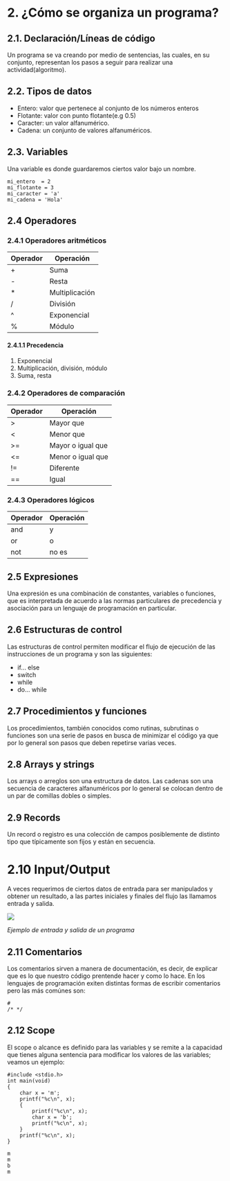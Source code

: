 # 2. ¿Cómo se organiza un programa?

## 2.1. Declaración/Líneas de código
Un programa se va creando por medio de sentencias, las cuales, en su conjunto,
representan los pasos a seguir para realizar una actividad(algoritmo).

## 2.2. Tipos de datos


* Entero: valor que pertenece al conjunto de los números enteros
* Flotante: valor con punto flotante(e.g 0.5)
* Caracter: un valor alfanumérico.
* Cadena: un conjunto de valores alfanuméricos.

## 2.3. Variables

Una variable es donde guardaremos ciertos valor bajo un nombre.

```
mi_entero  = 2
mi_flotante = 3
mi_caracter = 'a'
mi_cadena = 'Hola'
```

## 2.4  Operadores

### 2.4.1 Operadores aritméticos

| Operador | Operación|
| --- | --- |
| + | Suma |
| - | Resta |
| * | Multiplicación |
| / | División |
| ^ | Exponencial |
| % | Módulo |

#### 2.4.1.1 Precedencia

1. Exponencial
2. Multiplicación, división, módulo
3. Suma, resta

### 2.4.2 Operadores de comparación

| Operador | Operación |
| --- | --- |
| > | Mayor que |
| < | Menor que |
| >= | Mayor o igual que |
| <= | Menor o igual que |
| != | Diferente |
| == | Igual |

### 2.4.3 Operadores lógicos

| Operador | Operación |
| --- | --- |
| and | y |
| or | o |
|not | no es |

## 2.5 Expresiones

Una expresión es una combinación de constantes, variables o funciones, que es
interpretada de acuerdo a las normas particulares de precedencia y asociación
para un lenguaje de programación en particular.

## 2.6 Estructuras de control

Las estructuras de control permiten modificar el flujo de ejecución de las
instrucciones de un programa y son las siguientes:

- if... else
- switch
- while
- do... while

## 2.7 Procedimientos y funciones

Los procedimientos, también conocidos como rutinas, subrutinas o funciones son
una serie de pasos en busca de minimizar el código ya que por lo general son pasos que
deben repetirse varias veces.

## 2.8 Arrays y strings

Los arrays o arreglos son una estructura de datos. Las cadenas son una secuencia
de caracteres alfanuméricos por lo general se colocan dentro de un par de
comillas dobles o simples.

## 2.9 Records

Un record o registro es una colección de campos posiblemente de distinto tipo
que típicamente son fijos y están en secuencia.

# 2.10 Input/Output

A veces requerimos de ciertos datos de entrada para ser manipulados y obtener
un resultado, a las partes iniciales y finales del flujo las llamamos entrada y
salida.

![](https://www.dwheeler.com/secure-programs/program.png)

_Ejemplo de entrada y salida de un programa_

## 2.11 Comentarios

Los comentarios sirven a manera de documentación, es decir, de explicar que es
lo que nuestro código prentende hacer y como lo hace. En los lenguajes de
programación exiten distintas formas de escribir comentarios pero las más
comúnes son:

```
#
/* */
```

## 2.12 Scope

El scope o alcance es definido para las variables y se remite a la capacidad que
tienes alguna sentencia para modificar los valores de las variables; veamos un
ejemplo:

```
#include <stdio.h>
int main(void)
{
    char x = 'm';
    printf("%c\n", x);
    {
        printf("%c\n", x);
        char x = 'b';
        printf("%c\n", x);
    }
    printf("%c\n", x);
}
```

```
m
m
b
m
```
